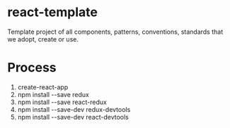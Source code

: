 # react-template
Template project of all components, patterns, conventions, standards that we adopt, create or use.

# Process
1. create-react-app
2. npm install --save redux
3. npm install --save react-redux
4. npm install --save-dev redux-devtools
5. npm install --save-dev react-devtools
